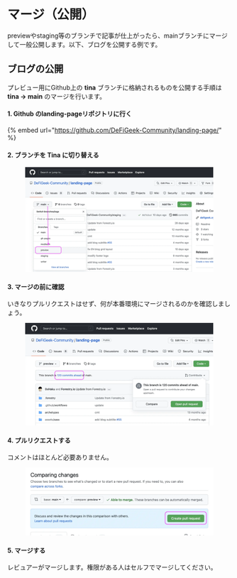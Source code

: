 # マージ（公開）

previewやstaging等のブランチで記事が仕上がったら、mainブランチにマージして一般公開します。以下、ブログを公開する例です。

## ブログの公開

プレビュー用にGithub上の **tina** ブランチに格納されるものを公開する手順は **tina → main** のマージを行います。

#### 1. Github のlanding-pageリポジトリに行く

{% embed url="https://github.com/DeFiGeek-Community/landing-page/" %}

#### 2. ブランチを Tina に切り替える

<figure><img src="../.gitbook/assets/preview-merge1.webp" alt=""><figcaption></figcaption></figure>

#### 3. マージの前に確認

いきなりプルリクエストはせず、何が本番環境にマージされるのかを確認しましょう。

<figure><img src="../.gitbook/assets/preview-merge2.webp" alt=""><figcaption></figcaption></figure>

#### 4. プルリクエストする

コメントはほとんど必要ありません。

<figure><img src="../.gitbook/assets/preview-merge5.webp" alt=""><figcaption></figcaption></figure>

#### 5. マージする

レビュアーがマージします。権限がある人はセルフでマージしてください。



